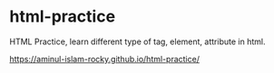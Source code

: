 # html-practice
HTML Practice, learn different type of tag, element, attribute in html.

https://aminul-islam-rocky.github.io/html-practice/
